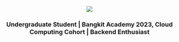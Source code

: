 <p align="center">
  <img src="https://capsule-render.vercel.app/api?type=waving&text=Hey%20There!%20I'm%20Rafli&fontSize=40&fontAlign=75&fontAlignY=40&color=332421&fontColor=ffffff&height=150">
</p>
<h3 align="center">
  Undergraduate Student | Bangkit Academy 2023, Cloud Computing Cohort | Backend Enthusiast
</h3>

<!--
**raflial75/raflial75** is a ✨ _special_ ✨ repository because its `README.md` (this file) appears on your GitHub profile.

Here are some ideas to get you started:

- 🔭 I’m currently working on ...
- 🌱 I’m currently learning ...
- 👯 I’m looking to collaborate on ...
- 🤔 I’m looking for help with ...
- 💬 Ask me about ...
- 📫 How to reach me: ...
- 😄 Pronouns: ...
- ⚡ Fun fact: ...
-->
